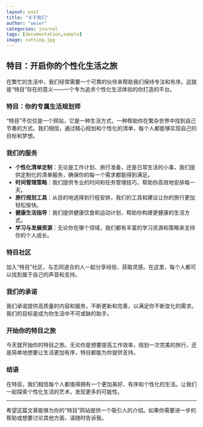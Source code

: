 ```yaml
---
layout: post
title: "关于我们"
author: "weier"
categories: journal
tags: [documentation,sample]
image: cutting.jpg
---
```


## 特目：开启你的个性化生活之旅

在繁忙的生活中，我们经常需要一个可靠的伙伴来帮助我们保持专注和有序。这就是“特目”存在的意义——一个专为追求个性化生活体验的你打造的平台。

### **特目：你的专属生活规划师**

“特目”不仅仅是一个网站，它是一种生活方式，一种帮助你在繁杂世界中找到自己节奏的方式。我们相信，通过精心规划和个性化的清单，每个人都能够实现自己的目标和梦想。

### **我们的服务**

- **个性化清单定制**：无论是工作计划、旅行准备，还是日常生活的小事，我们提供定制化的清单服务，确保你的每一个需求都能得到满足。
- **时间管理策略**：我们提供专业的时间和任务管理技巧，帮助你高效地安排每一天。
- **旅行规划工具**：从目的地选择到行程安排，我们的工具和建议让你的旅行更加轻松愉快。
- **健康生活指导**：我们提供健康饮食和运动计划，帮助你构建更健康的生活方式。
- **学习与发展资源**：无论你在哪个领域，我们都有丰富的学习资源和策略来支持你的个人成长。

### **特目社区**

加入“特目”社区，与志同道合的人一起分享经验、获取灵感。在这里，每个人都可以找到属于自己的声音和支持。

### **我们的承诺**

我们承诺提供高质量的内容和服务，不断更新和完善，以满足你不断变化的需求。我们的目标是成为你生活中不可或缺的助手。

### **开始你的特目之旅**

今天就开始你的特目之旅。无论你是想要提高工作效率，规划一次完美的旅行，还是简单地想要让生活更加有序，特目都能为你提供支持。

### 结语

在特目，我们相信每个人都值得拥有一个更加美好、有序和个性化的生活。让我们一起探索个性化生活的艺术，发现更多的可能性。

---

希望这篇文章能够为你的“特目”网站提供一个吸引人的介绍。如果你需要进一步的帮助或想要讨论其他方面，请随时告诉我。
